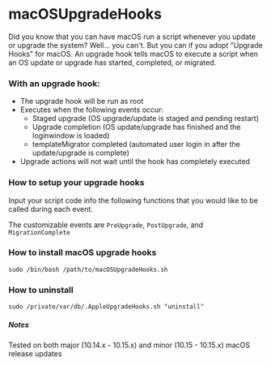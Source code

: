 # macOSUpgradeHooks

Did you know that you can have macOS run a script whenever you update or upgrade the system? Well... you can't. But you can if you adopt "Upgrade Hooks" for macOS. An upgrade hook tells macOS to execute a script when an OS update or upgrade has started, completed, or migrated.

### With an upgrade hook:

- The upgrade hook will be run as root
- Executes when the following events occur:
	- Staged upgrade (OS upgrade/update is staged and pending restart)
	- Upgrade completion (OS update/upgrade has finished and the loginwindow is loaded)
	- templateMigrator completed (automated user login in after the update/upgrade is complete)
- Upgrade actions will not wait until the hook has completely executed


### How to setup your upgrade hooks

Input your script code info the following functions that you would like to be called during each event.

The customizable events are `PreUpgrade`, `PostUpgrade`, and `MigrationComplete`

### How to install macOS upgrade hooks

`sudo /bin/bash /path/to/macOSUpgradeHooks.sh`

### How to uninstall

`sudo /private/var/db/.AppleUpgradeHooks.sh "uninstall"`

##### Notes
Tested on both major (10.14.x - 10.15.x) and minor (10.15 - 10.15.x) macOS release updates
